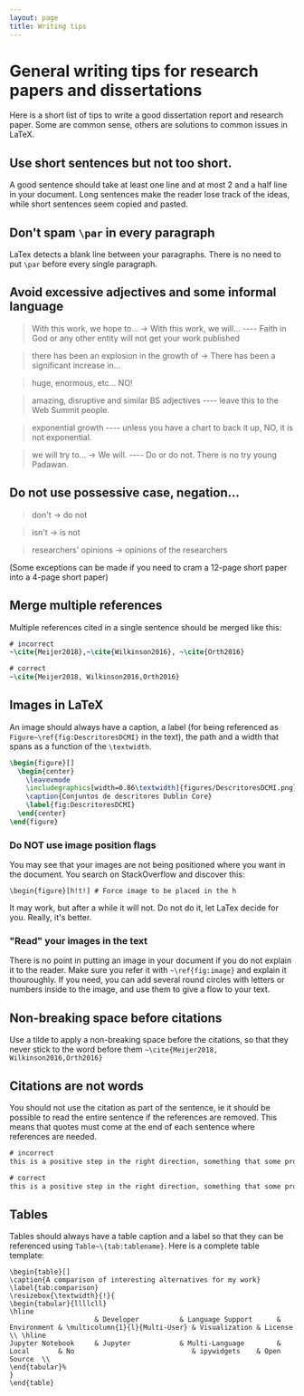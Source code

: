 ```yaml
---
layout: page
title: Writing tips
---
```


# General writing tips for research papers and dissertations

Here is a short list of tips to write a good dissertation report and research paper. Some are common sense, others are solutions to common issues in LaTeX.

## Use short sentences but not too short.

A good sentence should take at least one line and at most 2 and a half line in your document. Long sentences make the reader lose track of the ideas, while short sentences seem copied and pasted.

## Don't spam `\par` in every paragraph

LaTex detects a blank line between your paragraphs. There is no need to put `\par` before every single paragraph.

## Avoid excessive adjectives and some informal language

> With this work, we hope to... → With this work, we will... ---- Faith in God or any other entity will not get your work published

> there has been an explosion in the growth of → There has been a significant increase in...

> huge, enormous, etc... NO!

> amazing, disruptive and similar BS adjectives ---- leave this to the Web Summit people.

> exponential growth ---- unless you have a chart to back it up, NO, it is not exponential.

> we will try to... → We will. ---- Do or do not. There is no try young Padawan.

## Do not use possessive case, negation...

> don't → do not

> isn't → is not

> researchers' opinions → opinions of the researchers

(Some exceptions can be made if you need to cram a 12-page short paper into a 4-page short paper)

## Merge multiple references

Multiple references cited in a single sentence should be merged like this:

```tex
# incorrect
~\cite{Meijer2018},~\cite{Wilkinson2016}, ~\cite{Orth2016}

# correct
~\cite{Meijer2018, Wilkinson2016,Orth2016}
```

## Images in LaTeX

An image should always have a caption, a label (for being referenced as `Figure~\ref{fig:DescritoresDCMI}` in the text), the path and a width that spans as a function of the `\textwidth`.

```tex
\begin{figure}[]
  \begin{center}
    \leavevmode
    \includegraphics[width=0.86\textwidth]{figures/DescritoresDCMI.png}
    \caption{Conjuntos de descritores Dublin Core}
    \label{fig:DescritoresDCMI}
  \end{center}
\end{figure}
```

### Do NOT use image position flags

You may see that your images are not being positioned where you want in the document. You search on StackOverflow and discover this:

``\begin{figure}[h!t!] # Force image to be placed in the h``

It may work, but after a while it will not. Do not do it, let LaTex decide for you. Really, it's better.

### "Read" your images in the text

There is no point in putting an image in your document if you do not explain it to the reader. Make sure you refer it with  `~\ref{fig:image}` and explain it thouroughly. If you need, you can add several round circles with letters or numbers inside to the image, and use them to give a flow to your text.

## Non-breaking space before citations

Use a tilde to apply a non-breaking space before the citations, so that they never stick to the word before them `~\cite{Meijer2018, Wilkinson2016,Orth2016}`

## Citations are not words

You should not use the citation as part of the sentence, ie it should be possible to read the entire sentence if the references are removed. This means that quotes must come at the end of each sentence where references are needed.

```tex
# incorrect
this is a positive step in the right direction, something that some projects such as ~\cite{Meijer2018, Wilkinson2016,Orth2016} aim to set as the norm.

# correct
this is a positive step in the right direction, something that some projects aim to set as the norm~\cite{Meijer2018, Wilkinson2016,Orth2016}.
```

## Tables

Tables should always have a table caption and a label so that they can be referenced using `Table~\{tab:tablename}`. Here is a complete table template:

```
\begin{table}[]
\caption{A comparison of interesting alternatives for my work}
\label{tab:comparison}
\resizebox{\textwidth}{!}{
\begin{tabular}{llllcll}
\hline
                     & Developer          & Language Support      & Environment & \multicolumn{1}{l}{Multi-User} & Visualization & License       \\ \hline
Jupyter Notebook     & Jupyter            & Multi-Language        & Local       & No                             & ipywidgets    & Open Source  \\
\end{tabular}%
}
\end{table}
```
